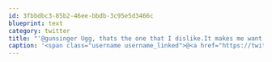 ```yaml
---
id: 3fbbdbc3-85b2-46ee-bbdb-3c95e5d3466c
blueprint: text
category: twitter
title: "'@gunsinger Ugg, thats the one that I dislike.It makes me want to posses a hammer drill to insert into my ear."
caption: '<span class="username username_linked">@<a href="https://twitter.com/gunsinger" title="Cynthia Gunsinger">gunsinger</a></span> Ugg, thats the one that I dislike.It makes me want to posses a hammer drill to insert into my ear.'
---
```

